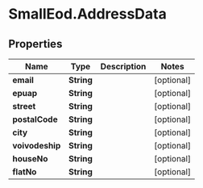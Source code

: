 # SmallEod.AddressData

## Properties

Name | Type | Description | Notes
------------ | ------------- | ------------- | -------------
**email** | **String** |  | [optional] 
**epuap** | **String** |  | [optional] 
**street** | **String** |  | [optional] 
**postalCode** | **String** |  | [optional] 
**city** | **String** |  | [optional] 
**voivodeship** | **String** |  | [optional] 
**houseNo** | **String** |  | [optional] 
**flatNo** | **String** |  | [optional] 


